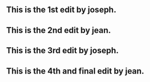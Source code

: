 ## This is the 1st edit by joseph.
## This is the 2nd edit by jean.
## This is the 3rd edit by joseph. 
## This is the 4th and final edit by jean.